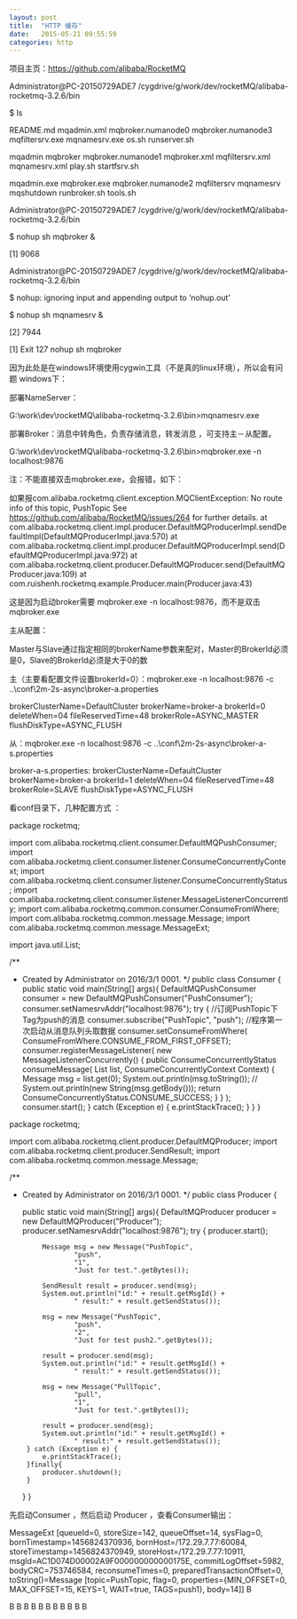 ```yaml
---
layout: post
title:  "HTTP 缓存"
date:   2015-05-21 09:55:59
categories: http
---
```

项目主页：https://github.com/alibaba/RocketMQ



Administrator@PC-20150729ADE7  /cygdrive/g/work/dev/rocketMQ/alibaba-rocketmq-3.2.6/bin

$ ls

README.md mqadmin.xml mqbroker.numanode0 mqbroker.numanode3 mqfiltersrv.exe mqnamesrv.exe os.sh runserver.sh

mqadmin mqbroker mqbroker.numanode1 mqbroker.xml mqfiltersrv.xml mqnamesrv.xml play.sh startfsrv.sh

mqadmin.exe mqbroker.exe mqbroker.numanode2 mqfiltersrv mqnamesrv mqshutdown runbroker.sh tools.sh

Administrator@PC-20150729ADE7  /cygdrive/g/work/dev/rocketMQ/alibaba-rocketmq-3.2.6/bin

$ nohup sh mqbroker &

[1] 9068

Administrator@PC-20150729ADE7  /cygdrive/g/work/dev/rocketMQ/alibaba-rocketmq-3.2.6/bin

$ nohup: ignoring input and appending output to ‘nohup.out’

$ nohup sh mqnamesrv &

[2] 7944

[1] Exit 127 nohup sh mqbroker

因为此处是在windows环境使用cygwin工具（不是真的linux环境），所以会有问题
windows下：


部署NameServer：

G:\work\dev\rocketMQ\alibaba-rocketmq-3.2.6\bin>mqnamesrv.exe


部署Broker：消息中转角色，负责存储消息，转发消息 ，可支持主－从配置。

G:\work\dev\rocketMQ\alibaba-rocketmq-3.2.6\bin>mqbroker.exe -n localhost:9876


注：不能直接双击mqbroker.exe，会报错，如下：

如果报com.alibaba.rocketmq.client.exception.MQClientException: No route info of this topic, PushTopic
See https://github.com/alibaba/RocketMQ/issues/264 for further details.
at com.alibaba.rocketmq.client.impl.producer.DefaultMQProducerImpl.sendDefaultImpl(DefaultMQProducerImpl.java:570)
at com.alibaba.rocketmq.client.impl.producer.DefaultMQProducerImpl.send(DefaultMQProducerImpl.java:972)
at com.alibaba.rocketmq.client.producer.DefaultMQProducer.send(DefaultMQProducer.java:109)
at com.ruishenh.rocketmq.example.Producer.main(Producer.java:43)

这是因为启动broker需要 mqbroker.exe -n localhost:9876，而不是双击 mqbroker.exe

主从配置：

Master与Slave通过指定相同的brokerName参数来配对，Master的BrokerId必须是0，Slave的BrokerId必须是大于0的数

主（主要看配置文件设置brokerId=0）：mqbroker.exe -n localhost:9876 -c ..\conf\2m-2s-async\broker-a.properties 

brokerClusterName=DefaultCluster
brokerName=broker-a
brokerId=0
deleteWhen=04
fileReservedTime=48
brokerRole=ASYNC_MASTER
flushDiskType=ASYNC_FLUSH

从：mqbroker.exe -n localhost:9876 -c ..\conf\2m-2s-async\broker-a-s.properties   

broker-a-s.properties:
brokerClusterName=DefaultCluster
brokerName=broker-a
brokerId=1
deleteWhen=04
fileReservedTime=48
brokerRole=SLAVE
flushDiskType=ASYNC_FLUSH

看conf目录下，几种配置方式 ：



package rocketmq;

import com.alibaba.rocketmq.client.consumer.DefaultMQPushConsumer;
import com.alibaba.rocketmq.client.consumer.listener.ConsumeConcurrentlyContext;
import com.alibaba.rocketmq.client.consumer.listener.ConsumeConcurrentlyStatus;
import com.alibaba.rocketmq.client.consumer.listener.MessageListenerConcurrently;
import com.alibaba.rocketmq.common.consumer.ConsumeFromWhere;
import com.alibaba.rocketmq.common.message.Message;
import com.alibaba.rocketmq.common.message.MessageExt;

import java.util.List;

/**
 * Created by Administrator on 2016/3/1 0001.
 */
public class Consumer {
    public static void main(String[] args){
        DefaultMQPushConsumer consumer =
                new DefaultMQPushConsumer("PushConsumer");
        consumer.setNamesrvAddr("localhost:9876");
        try {
            //订阅PushTopic下Tag为push的消息
            consumer.subscribe("PushTopic", "push");
            //程序第一次启动从消息队列头取数据
            consumer.setConsumeFromWhere(
                    ConsumeFromWhere.CONSUME_FROM_FIRST_OFFSET);
            consumer.registerMessageListener(
                    new MessageListenerConcurrently() {
                        public ConsumeConcurrentlyStatus consumeMessage(
                                List<MessageExt> list,
                                ConsumeConcurrentlyContext Context) {
                            Message msg = list.get(0);
                            System.out.println(msg.toString());
//                            System.out.println(new String(msg.getBody()));
                            return ConsumeConcurrentlyStatus.CONSUME_SUCCESS;
                        }
                    }
            );
            consumer.start();
        } catch (Exception e) {
            e.printStackTrace();
        }
    }
}


package rocketmq;

import com.alibaba.rocketmq.client.producer.DefaultMQProducer;
import com.alibaba.rocketmq.client.producer.SendResult;
import com.alibaba.rocketmq.common.message.Message;

/**
 * Created by Administrator on 2016/3/1 0001.
 */
public class Producer {

    public static void main(String[] args){
        DefaultMQProducer producer = new DefaultMQProducer("Producer");
        producer.setNamesrvAddr("localhost:9876");
        try {
            producer.start();

            Message msg = new Message("PushTopic",
                    "push",
                    "1",
                    "Just for test.".getBytes());

            SendResult result = producer.send(msg);
            System.out.println("id:" + result.getMsgId() +
                    " result:" + result.getSendStatus());

            msg = new Message("PushTopic",
                    "push",
                    "2",
                    "Just for test push2.".getBytes());

            result = producer.send(msg);
            System.out.println("id:" + result.getMsgId() +
                    " result:" + result.getSendStatus());

            msg = new Message("PullTopic",
                    "pull",
                    "1",
                    "Just for test.".getBytes());

            result = producer.send(msg);
            System.out.println("id:" + result.getMsgId() +
                    " result:" + result.getSendStatus());
        } catch (Exception e) {
            e.printStackTrace();
        }finally{
            producer.shutdown();
        }
    }
}


先启动Consumer ，然后启动 Producer ，查看Consumer输出：

MessageExt [queueId=0, storeSize=142, queueOffset=14, sysFlag=0, bornTimestamp=1456824370936, bornHost=/172.29.7.77:60084, storeTimestamp=1456824370949, storeHost=/172.29.7.77:10911, msgId=AC1D074D00002A9F000000000000175E, commitLogOffset=5982, bodyCRC=753746584, reconsumeTimes=0, preparedTransactionOffset=0, toString()=Message [topic=PushTopic, flag=0, properties={MIN_OFFSET=0, MAX_OFFSET=15, KEYS=1, WAIT=true, TAGS=push1}, body=14]]
B

B
B
B
B
B
B
B
B
B
B
B

